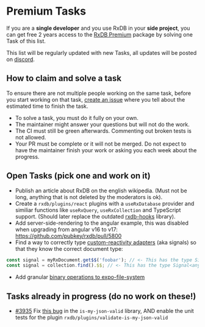 # Premium Tasks

If you are a **single developer** and you use RxDB in your **side project**, you can get free 2 years access to the [RxDB Premium](https://rxdb.info/premium/) package by solving one Task of this list.

This list will be regularly updated with new Tasks, all updates will be posted on [discord](https://rxdb.info/chat).

## How to claim and solve a task

To ensure there are not multiple people working on the same task, before you start working on that task, [create an issue](https://github.com/pubkey/rxdb/issues/new) where you tell about the estimated time to finish the task.
- To solve a task, you must do it fully on your own.
- The maintainer might answer your questions but will not do the work.
- The CI must still be green afterwards. Commenting out broken tests is not allowed.
- Your PR must be complete or it will not be merged. Do not expect to have the maintainer finish your work or asking you each week about the progress.


## Open Tasks (pick one and work on it)

- Publish an article about RxDB on the english wikipedia. (Must not be long, anything that is not deleted by the moderators is ok).
- Create a `rxdb/plugins/react` plugins with a `useRxDatabase` provider and similiar functions like `useRxQuery`, `useRxCollection` and TypeScript support. (Should later replace the outdated [rxdb-hooks](https://github.com/cvara/rxdb-hooks) library).
- Add server-side-rendering to the angular example, this was disabled when upgrading from angular v16 to v17: https://github.com/pubkey/rxdb/pull/5800
- Find a way to correctly type [custom-reactivity adapters](https://rxdb.info/reactivity.html) (aka signals) so that they know the correct document type:
```ts
const signal = myRxDocument.get$$('foobar'); // <- This has the type Signal<any> but should have Signal<MyDocumentType>
const signal = collection.find().$$; // <- This has the type Signal<any[]> but should have Signal<MyDocumentType[]>
```
- Add granular [binary operations to expo-file-system](https://expo.canny.io/feature-requests/p/add-granular-binary-operations-to-expo-file-system)

## Tasks already in progress (do no work on these!)

- [#3935](https://github.com/pubkey/rxdb/pull/3935) Fix [this bug](https://github.com/mafintosh/is-my-json-valid/pull/192) in the `is-my-json-valid` library, AND enable the unit tests for the plugin `rxdb/plugins/validate-is-my-json-valid`
